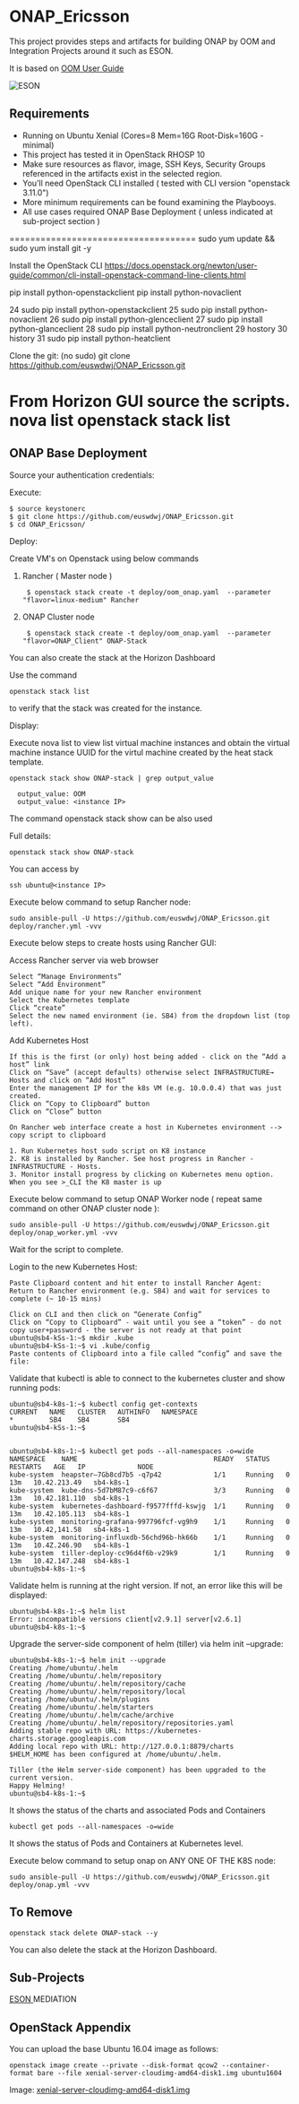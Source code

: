 # ONAP_Ericsson
This project provides steps and artifacts for building ONAP by OOM and Integration Projects around it such as ESON.

It is based on [ OOM User Guide ](http://onap.readthedocs.io/en/latest/submodules/oom.git/docs/oom_user_guide.html)
 
 
![ESON](https://github.com/moffzilla/ONAP_LAB/blob/master/media/OOM_ONAP_Single.png)

 
## Requirements

- Running on Ubuntu Xenial (Cores=8 Mem=16G Root-Disk=160G - minimal)
- This project has tested it in OpenStack RHOSP 10 
- Make sure resources as flavor, image, SSH Keys, Security Groups referenced in the artifacts exist in the selected region.
- You’ll need OpenStack CLI installed ( tested with CLI version "openstack 3.11.0")
- More minimum requirements can be found examining the Playbooys.
- All use cases required ONAP Base Deployment ( unless indicated at sub-project section )

====================================
sudo yum update && sudo yum install git -y

Install the OpenStack CLI
https://docs.openstack.org/newton/user-guide/common/cli-install-openstack-command-line-clients.html

pip install python-openstackclient
pip install python-novaclient

   24  sudo pip install python-openstackclient
   25  sudo pip install python-novaclient
   26  sudo pip install python-glenceclient
   27  sudo pip install python-glanceclient
   28  sudo pip install python-neutronclient
   29  hostory
   30  history
   31  sudo pip install python-heatclient
   
Clone the git:
(no sudo) git clone https://github.com/euswdwj/ONAP_Ericsson.git 

From Horizon GUI source the scripts. 
nova list
openstack stack list
=========================================
## ONAP Base Deployment

Source your authentication credentials:

Execute:

	$ source keystonerc
	$ git clone https://github.com/euswdwj/ONAP_Ericsson.git
  	$ cd ONAP_Ericsson/
	

Deploy:

Create VM's on Openstack using below commands 

1) Rancher ( Master node )

	    $ openstack stack create -t deploy/oom_onap.yaml  --parameter "flavor=linux-medium" Rancher

2) ONAP Cluster node 

	    $ openstack stack create -t deploy/oom_onap.yaml  --parameter "flavor=ONAP_Client" ONAP-Stack

  
You can also create the stack at the Horizon Dashboard

Use the command 

	openstack stack list 

to verify that the stack was created for the instance.

Display:

Execute nova list to view list virtual machine instances and obtain the virtual machine instance UUID for the virtul machine created by the heat stack template.

        
    openstack stack show ONAP-stack | grep output_value

	  output_value: OOM
	  output_value: <instance IP> 

The command openstack stack show <instance UUID> can be also used

Full details:

	openstack stack show ONAP-stack

You can access by 

	ssh ubuntu@<instance IP>

Execute below command to setup Rancher node:

	sudo ansible-pull -U https://github.com/euswdwj/ONAP_Ericsson.git deploy/rancher.yml -vvv

Execute below steps to create hosts using Rancher GUI:

Access Rancher server via web browser
	
	Select “Manage Environments”
	Select “Add Environment”
	Add unique name for your new Rancher environment
	Select the Kubernetes template
	Click “create”
	Select the new named environment (ie. SB4) from the dropdown list (top left).
       
Add Kubernetes Host

	If this is the first (or only) host being added - click on the “Add a host” link
	Click on “Save” (accept defaults) otherwise select INFRASTRUCTURE→ Hosts and click on “Add Host”
	Enter the management IP for the k8s VM (e.g. 10.0.0.4) that was just created.
	Click on “Copy to Clipboard” button
	Click on “Close” button
	
	On Rancher web interface create a host in Kubernetes environment --> copy script to clipboard
	
	1. Run Kubernetes host sudo script on K8 instance
	2. K8 is installed by Rancher. See host progress in Rancher - INFRASTRUCTURE - Hosts.
	3. Monitor install progress by clicking on Kubernetes menu option. When you see >_CLI the K8 master is up

Execute below command to setup ONAP Worker node ( repeat same command on other ONAP cluster node ):

	sudo ansible-pull -U https://github.com/euswdwj/ONAP_Ericsson.git  deploy/onap_worker.yml -vvv

Wait for the script to complete.


Login to the new Kubernetes Host:

	Paste Clipboard content and hit enter to install Rancher Agent:
	Return to Rancher environment (e.g. SB4) and wait for services to complete (~ 10-15 mins)

	Click on CLI and then click on “Generate Config”
	Click on “Copy to Clipboard” - wait until you see a “token” - do not copy user+password - the server is not ready at that point
	ubuntu@sb4-kSs-1:~$ mkdir .kube
	ubuntu@sb4-kSs-1:~$ vi .kube/config
	Paste contents of Clipboard into a file called “config” and save the file:

Validate that kubectl is able to connect to the kubernetes cluster  and show running pods:

	ubuntu@sb4-k8s-1:~$ kubectl config get-contexts
	CURRENT   NAME   CLUSTER   AUTHINFO   NAMESPACE
	*         SB4    SB4       SB4
	ubuntu@sb4-kSs-1:~$


	ubuntu@sb4-k8s-1:~$ kubectl get pods --all-namespaces -o=wide
	NAMESPACE    NAME                                  READY   STATUS    RESTARTS   AGE   IP             NODE
	kube-system  heapster—7Gb8cd7b5 -q7p42             1/1     Running   0          13m   10.42.213.49   sb4-k8s-1
	kube-system  kube-dns-5d7bM87c9-c6f67              3/3     Running   0          13m   10.42.181.110  sb4-k8s-1
	kube-system  kubernetes-dashboard-f9577fffd-kswjg  1/1     Running   0          13m   10.42.105.113  sb4-k8s-1
	kube-system  monitoring-grafana-997796fcf-vg9h9    1/1     Running   0          13m   10.42,141.58   sb4-k8s-1
	kube-system  monitoring-influxdb-56chd96b-hk66b    1/1     Running   0          13m   10.4Z.246.90   sb4-k8s-1
	kube-system  tiller-deploy-cc96d4f6b-v29k9         1/1     Running   0          13m   10.42.147.248  sb4-k8s-1
	ubuntu@sb4-k8s-1:~$

Validate helm is running at the right version. If not, an error like this will be displayed:

	ubuntu@sb4-k8s-1:~$ helm list
	Error: incompatible versions c1ient[v2.9.1] server[v2.6.1]
	ubuntu@sb4-k8s-1:~$

Upgrade the server-side component of helm (tiller) via helm init –upgrade:

	ubuntu@sb4-k8s-1:~$ helm init --upgrade
	Creating /home/ubuntu/.helm
	Creating /home/ubuntu/.helm/repository
	Creating /home/ubuntu/.helm/repository/cache
	Creating /home/ubuntu/.helm/repository/local
	Creating /home/ubuntu/.helm/plugins
	Creating /home/ubuntu/.helm/starters
	Creating /home/ubuntu/.helm/cache/archive
	Creating /home/ubuntu/.helm/repository/repositories.yaml
	Adding stable repo with URL: https://kubernetes-charts.storage.googleapis.com
	Adding local repo with URL: http://127.0.0.1:8879/charts
	$HELM_HOME has been configured at /home/ubuntu/.helm.

	Tiller (the Helm server-side component) has been upgraded to the current version.
	Happy Helming!
	ubuntu@sb4-k8s-1:~$


It shows the status of the charts and associated Pods and Containers

	kubectl get pods --all-namespaces -o=wide

It shows the status of Pods and Containers at Kubernetes level.

Execute below command to setup onap on ANY ONE OF THE K8S node:

	sudo ansible-pull -U https://github.com/euswdwj/ONAP_Ericsson.git deploy/onap.yml -vvv

## To Remove

	openstack stack delete ONAP-stack --y
	
You can also delete the stack at the Horizon Dashboard.

## Sub-Projects

[ ESON ](https://github.com/moffzilla/ONAP_LAB/tree/master/eson)
MEDIATION

## OpenStack Appendix


You can upload the base Ubuntu 16.04 image as follows:

	openstack image create --private --disk-format qcow2 --container-format bare --file xenial-server-cloudimg-amd64-disk1.img ubuntu1604
	
Image: [ xenial-server-cloudimg-amd64-disk1.img ](http://cloud-images.ubuntu.com/xenial/current/xenial-server-cloudimg-amd64-disk1.img) 

